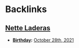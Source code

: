 
# Backlinks
## [Nette Laderas](<Nette Laderas.md>)
- **[Birthday](<Birthday.md>):** [October 28th, 2021](<October 28th, 2021.md>)

